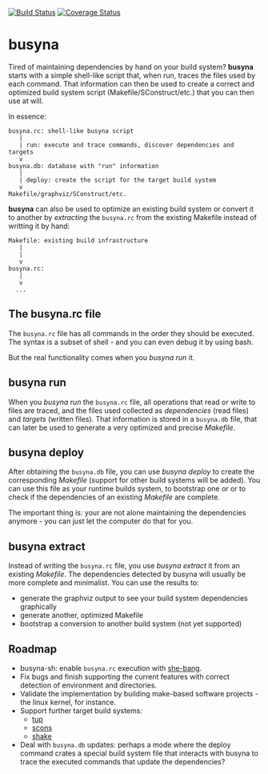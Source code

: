 [![Build Status](https://travis-ci.org/lpenz/busyna.png?branch=master)](https://travis-ci.org/lpenz/busyna) 
[![Coverage Status](https://coveralls.io/repos/lpenz/busyna/badge.png?branch=master)](https://coveralls.io/r/lpenz/busyna?branch=master)


# busyna

Tired of maintaining dependencies by hand on your build system? **busyna**
starts with a simple shell-like script that, when run, traces the files used by
each command. That information can then be used to create a correct and
optimized build system script (Makefile/SConstruct/etc.) that you can then use
at will.

In essence:
```
busyna.rc: shell-like busyna script
   |
   | run: execute and trace commands, discover dependencies and targets
   v
busyna.db: database with "run" information
   |
   | deploy: create the script for the target build system
   v
Makefile/graphviz/SConstruct/etc.
```

**busyna** can also be used to optimize an existing build system or convert it
to another by *extracting* the `busyna.rc` from the existing Makefile instead
of writting it by hand:
```
Makefile: existing build infrastructure
   |
   |
   v
busyna.rc:
   |
   v
  ...
```


## The busyna.rc file

The `busyna.rc` file has all commands in the order they should be executed. The
syntax is a subset of shell - and you can even debug it by using bash.

But the real functionality comes when you *busyna run* it.


## busyna run

When you *busyna run* the `busyna.rc` file, all operations that read or write
to files are traced, and the files used collected as *dependencies* (read
files) and *targets* (written files). That information is stored in
a `busyna.db` file, that can later be used to generate a very optimized and
precise *Makefile*.


## busyna deploy

After obtaining the `busyna.db` file, you can use *busyna deploy* to create
the corresponding *Makefile* (support for other build systems will be added).
You can use this file as your runtime builds system, to bootstrap one or or to
check if the dependencies of an existing *Makefile* are complete.

The important thing is: your are not alone maintaining the dependencies
anymore - you can just let the computer do that for you.


## busyna extract

Instead of writing the `busyna.rc` file, you use *busyna extract* it from an
existing *Makefile*. The dependencies detected by busyna will usually be more
complete and minimalist. You can use the results to:
- generate the graphviz output to see your build system dependencies graphically
- generate another, optimized Makefile
- bootstrap a conversion to another build system (not yet supported)


## Roadmap

- busyna-sh: enable `busyna.rc` execution with
  [she-bang](https://en.wikipedia.org/wiki/Shebang_(Unix)).
- Fix bugs and finish supporting the current features with correct detection
  of environment and directories.
- Validate the implementation by building make-based software projects - the
  linux kernel, for instance.
- Support further target build systems:
  - [tup](http://gittup.org/tup/)
  - [scons](http://www.scons.org/)
  - [shake](http://shakebuild.com/)
- Deal with `busyna.db` updates: perhaps a mode where the deploy command
 crates a special build system file that interacts with busyna to trace the
 executed commands that update the dependencies?


